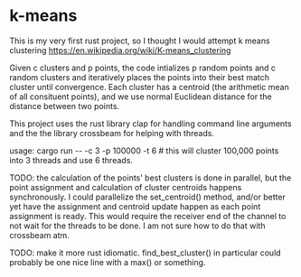 # k-means
This is my very first rust project, so I thought I would attempt k means clustering https://en.wikipedia.org/wiki/K-means_clustering

Given c clusters and p points, the code intializes p random points and c random clusters and iteratively places the points into their best match cluster until convergence.
Each cluster has a centroid (the arithmetic mean of all consituent points), and we use normal Euclidean distance for the distance between two points.

This project uses the rust library clap for handling command line arguments and the the library crossbeam for helping with threads.

usage:
cargo run --  -c 3 -p 100000 -t 6 # this will cluster 100,000 points into 3 threads and use 6 threads.

TODO: the calculation of the points' best clusters is done in parallel, but the point assignment and calculation of cluster centroids happens synchronously. 
I could parallelize the set_centroid() method, and/or better yet have the assignment and centroid update happen as each point assignment is ready. 
This would require the receiver end of the channel to not wait for the threads to be done. I am not sure how to do that with crossbeam atm.

TODO: make it more rust idiomatic. find_best_cluster() in particular could probably be one nice line with a max() or something.

